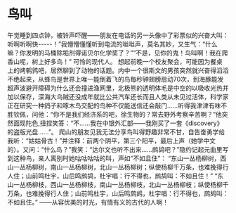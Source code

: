 # 鸟叫
午觉睡到四点钟，被铃声吓醒——朋友在电话的另一头像中了彩票似的兴奋大叫：听啊听啊快-----！”我懵懵懂懂听到电流的咝咝声，莫名其妙，又生气：“什么嘛？你发明的马桶除垢剂得诺贝尔化学奖了？”“不是，见你的鬼！鸟叫啊！我在爬香山呢，树上好多鸟！” 
可怜的现代人。 
想起前晚一个校友聚会，可能因为餐桌上的烤鹌鹑吧，居然聊到了动物的话题。内中一个很斯文的男孩突然就兴奋得滔滔不绝起来，从蜂鸟是世界上唯一能倒着飞的鸟每秒钟翅膀扇动70次，到海豚能发超声波避开障碍为什么还会撞进渔网里，北极熊的透明体毛是中空的以吸收光热并加以保存，深海大乌贼还没成年就比公共汽车还长而且人类从未见过活体，科学家正在研究一种鸽子和啄木鸟交配的鸟种不仅能送信还会敲门……听得我津津有味不胜钦佩，问他：“你不是我们经济系的吧，徐生物的？常去野外考察辛苦啊？”他突然面现陀色,扭捏笑答：“不……我在中银外汇部——我刚买了一套《discovery》的盗版光盘……”。 
爬山的朋友见我无法分享鸟叫得野趣非常不甘，自告奋勇学给我听：“姑姑骨古！”并注释：前两个阴平，第三个阳平，最后上声（她学中文的）。又问：“什么鸟？”我笑：“达尔文也听不出来……鹧鸪吧？”隐约记起元曲里写到这种鸟，亲人离别时她咕咕咕咕的叫，声如“不如且住”： “东山一丛杨柳树，西山一丛杨柳树，南山一丛杨柳树，北山一丛杨柳树；纵使杨柳千万条，也难挽得行人住；山前鸣杜宇，山后鸣鹧鸪，杜宇唱：行不得也，鹧鸪叫：不如且住！” 
“东山一丛杨柳枝，西山一丛杨柳枝，南山一丛杨柳枝，北山一丛杨柳枝；纵使杨柳千万条，也难挽得行人住；山前鸣杜宇，山后鸣鹧鸪，杜宇唱：行不得也，鹧鸪叫：不如且住。” 
——从容优美的时光，有情有义的古代的人啊！
  